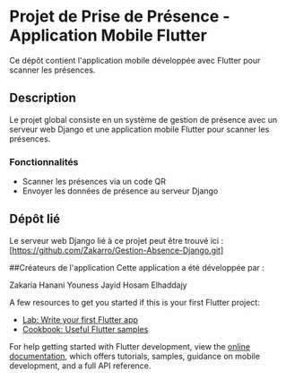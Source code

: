 # Projet de Prise de Présence - Application Mobile Flutter

Ce dépôt contient l'application mobile développée avec Flutter pour scanner les présences.

## Description

Le projet global consiste en un système de gestion de présence avec un serveur web Django et une application mobile Flutter pour scanner les présences.

### Fonctionnalités

- Scanner les présences via un code QR
- Envoyer les données de présence au serveur Django

## Dépôt lié

Le serveur web Django lié à ce projet peut être trouvé ici : [https://github.com/Zakarro/Gestion-Absence-Django.git]

##Créateurs de l'application
Cette application a été développée par :

Zakaria Hanani
Youness Jayid
Hosam Elhaddajy

A few resources to get you started if this is your first Flutter project:

- [Lab: Write your first Flutter app](https://docs.flutter.dev/get-started/codelab)
- [Cookbook: Useful Flutter samples](https://docs.flutter.dev/cookbook)

For help getting started with Flutter development, view the
[online documentation](https://docs.flutter.dev/), which offers tutorials,
samples, guidance on mobile development, and a full API reference.



